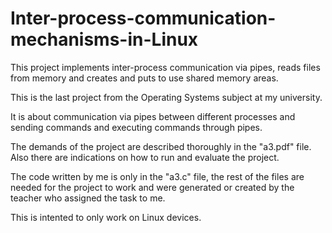 # Inter-process-communication-mechanisms-in-Linux
This project implements inter-process communication via pipes, reads files from memory and creates and puts to use shared memory areas.

This is the last project from the Operating Systems subject at my university.

It is about communication via pipes between different processes and sending commands and executing commands through pipes.

The demands of the project are described thoroughly in the "a3.pdf" file. Also there are indications on how to run and evaluate the project. 

The code written by me is only in the "a3.c" file, the rest of the files are needed for the project to work and were generated or created by the teacher who assigned the task to me.

This is intented to only work on Linux devices.
